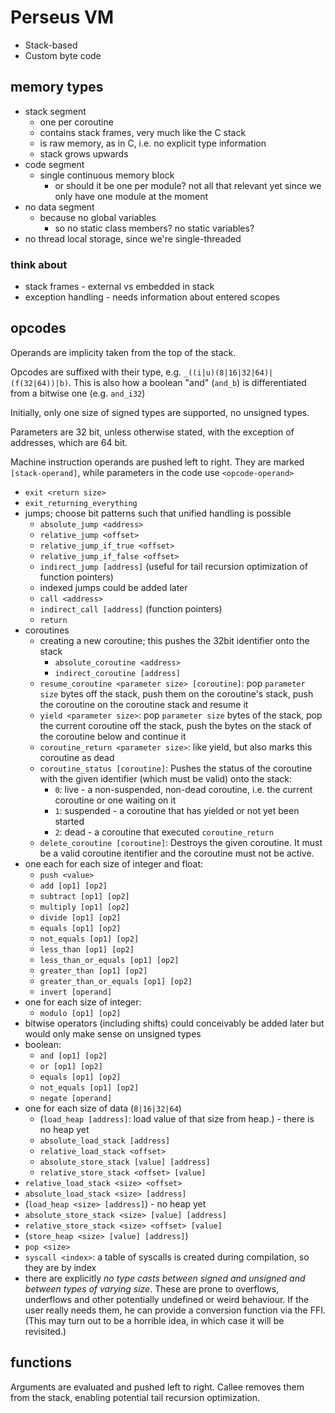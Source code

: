 # Perseus VM

*   Stack-based
*   Custom byte code

## memory types

*   stack segment
    *   one per coroutine
    *   contains stack frames, very much like the C stack
    *   is raw memory, as in C, i.e. no explicit type information
    *   stack grows upwards
*   code segment
    *   single continuous memory block
        *   or should it be one per module? not all that relevant yet since we only have one module at the moment
*   no data segment
    *   because no global variables
        *   so no static class members? no static variables?
*   no thread local storage, since we're single-threaded

### think about

*   stack frames - external vs embedded in stack
*   exception handling - needs information about entered scopes

## opcodes

Operands are implicity taken from the top of the stack.

Opcodes are suffixed with their type, e.g. `_((i|u)(8|16|32|64)|(f(32|64))|b)`. This is also how a boolean "and" (`and_b`) is differentiated from a bitwise one (e.g. `and_i32`)

Initially, only one size of signed types are supported, no unsigned types.

Parameters are 32 bit, unless otherwise stated, with the exception of addresses, which are 64 bit.

Machine instruction operands are pushed left to right. They are marked `[stack-operand]`, while parameters in the code use `<opcode-operand>`

*   `exit <return size>`
*   `exit_returning_everything`
*   jumps; choose bit patterns such that unified handling is possible
    *   `absolute_jump <address>`
    *   `relative_jump <offset>`
    *   `relative_jump_if_true <offset>`
    *   `relative_jump_if_false <offset>`
    *   `indirect_jump [address]` (useful for tail recursion optimization of function pointers)
    *   indexed jumps could be added later
    *   `call <address>`
    *   `indirect_call [address]` (function pointers)
    *   `return`
*   coroutines
    *   creating a new coroutine; this pushes the 32bit identifier onto the stack
        *   `absolute_coroutine <address>`
        *   `indirect_coroutine [address]`
    *   `resume_coroutine <parameter size> [coroutine]`: pop `parameter size` bytes off the stack, push them on the coroutine's stack, push the coroutine on the coroutine stack and resume it
    *   `yield <parameter size>`: pop `parameter size` bytes of the stack, pop the current coroutine off the stack, push the bytes on the stack of the coroutine below and continue it
    *   `coroutine_return <parameter size>`: like yield, but also marks this coroutine as dead
    *   `coroutine_status [coroutine]`: Pushes the status of the coroutine with the given identifier (which must be valid) onto the stack:
        *   `0`: live - a non-suspended, non-dead coroutine, i.e. the current coroutine or one waiting on it
        *   `1`: suspended - a coroutine that has yielded or not yet been started
        *   `2`: dead - a coroutine that executed `coroutine_return`
    *   `delete_coroutine [coroutine]`: Destroys the given coroutine. It must be a valid coroutine itentifier and the coroutine must not be active.
*   one each for each size of integer and float:
    *   `push <value>`
    *   `add [op1] [op2]`
    *   `subtract [op1] [op2]`
    *   `multiply [op1] [op2]`
    *   `divide [op1] [op2]`
    *   `equals [op1] [op2]`
    *   `not_equals [op1] [op2]`
    *   `less_than [op1] [op2]`
    *   `less_than_or_equals [op1] [op2]`
    *   `greater_than [op1] [op2]`
    *   `greater_than_or_equals [op1] [op2]`
    *   `invert [operand]`
*   one for each size of integer:
    *   `modulo [op1] [op2]`
*   bitwise operators (including shifts) could conceivably be added later but would only make sense on unsigned types
*   boolean:
    *   `and [op1] [op2]`
    *   `or [op1] [op2]`
    *   `equals [op1] [op2]`
    *   `not_equals [op1] [op2]`
    *   `negate [operand]`
*   one for each size of data (`8|16|32|64`)
    *   (`load_heap [address]`: load value of that size from heap.) - there is no heap yet
    *   `absolute_load_stack [address]`
    *   `relative_load_stack <offset>`
    *   `absolute_store_stack [value] [address]`
    *   `relative_store_stack <offset> [value]`
*   `relative_load_stack <size> <offset>`
*   `absolute_load_stack <size> [address]`
*   (`load_heap <size> [address]`) - no heap yet
*   `absolute_store_stack <size> [value] [address]`
*   `relative_store_stack <size> <offset> [value]`
*   (`store_heap <size> [value] [address]`)
*   `pop <size>`
*   `syscall <index>`: a table of syscalls is created during compilation, so they are by index 
*   there are explicitly _no type casts between signed and unsigned and between types of varying size_. These are prone to overflows, underflows and other potentially undefined or weird behaviour. If the user really needs them, he can provide a conversion function via the FFI. (This may turn out to be a horrible idea, in which case it will be revisited.)

## functions

Arguments are evaluated and pushed left to right. Callee removes them from the stack, enabling potential tail recursion optimization.
